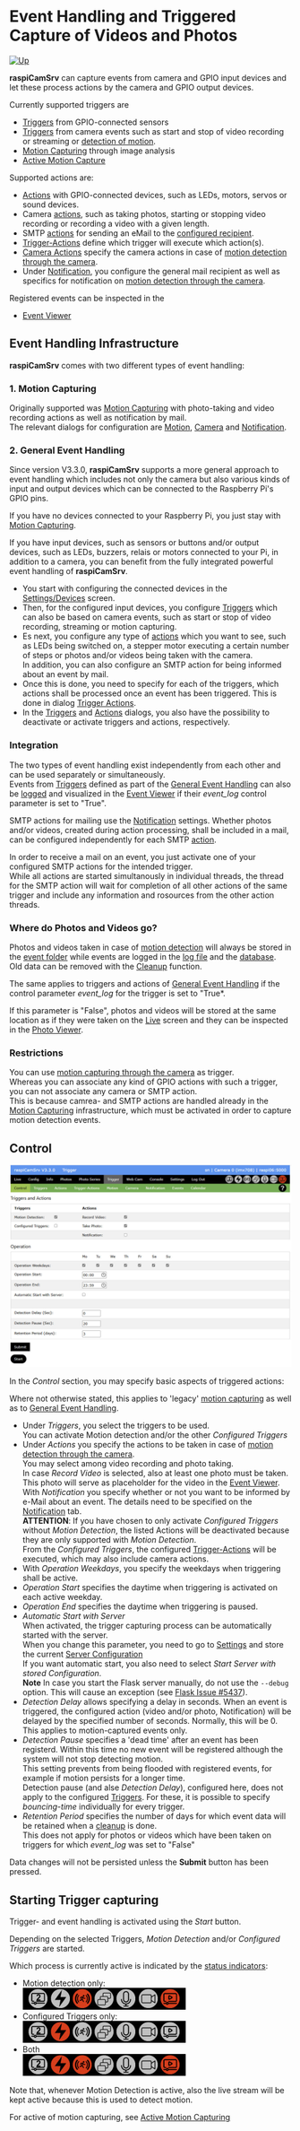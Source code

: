 # Event Handling and Triggered Capture of Videos and Photos

[![Up](img/goup.gif)](./UserGuide.md)

**raspiCamSrv** can capture events from camera and GPIO input devices and let these process actions by the camera and GPIO output devices.

Currently supported triggers are
- [Triggers](./TriggerTriggers.md) from GPIO-connected sensors
- [Triggers](./TriggerTriggers.md) from camera events such as start and stop of video recording or streaming or [detection of motion](./TriggerMotion.md).
- [Motion Capturing](./TriggerMotion.md) through image analysis
- [Active Motion Capture](./TriggerActive.md)

Supported actions are:
- [Actions](./TriggerActions.md) with GPIO-connected devices, such as LEDs, motors, servos or sound devices.
- Camera [actions](./TriggerActions.md), such as taking photos, starting or stopping video recording or recording a video with a given length.
- SMTP [actions](./TriggerActions.md) for sending an eMail to the [configured recipient](./TriggerNotification.md).
- [Trigger-Actions](./TriggerTriggerActions.md) define which trigger will execute which action(s).
- [Camera Actions](./TriggerCameraActions.md) specify the camera actions in case of [motion detection through the camera](./TriggerMotion.md).
- Under [Notification](./TriggerNotification.md), you configure the general mail recipient as well as specifics for notification on [motion detection through the camera](./TriggerMotion.md). 

Registered events can be inspected in the
- [Event Viewer](./TriggerEventViewer.md)


## Event Handling Infrastructure

**raspiCamSrv** comes with two different types of event handling:

### 1. Motion Capturing

Originally supported was [Motion Capturing](./TriggerMotion.md) with photo-taking and video recording actions as well as notification by mail.    
The relevant dialogs for configuration are [Motion](./TriggerMotion.md), [Camera](./TriggerCameraActions.md) and [Notification](./TriggerNotification.md).

### 2. General Event Handling

Since version V3.3.0, **raspiCamSrv** supports a more general approach to event handling which includes not only the camera but also various kinds of input and output devices which can be connected to the Raspberry Pi's GPIO pins.

If you have no devices connected to your Raspberry Pi, you just stay with [Motion Capturing](./TriggerMotion.md).

If you have input devices, such as sensors or buttons and/or output devices, such as LEDs, buzzers, relais or motors connected to your Pi, in addition to a camera, you can benefit from the fully integrated powerful event handling of **raspiCamSrv**.

- You start with configuring the connected devices in the [Settings/Devices](./SettingsDevices.md) screen.    
- Then, for the configured input devices, you configure [Triggers](./TriggerTriggers.md) which can also be based on camera events, such as start or stop of video recording, streaming or motion capturing.
- Es next, you configure any type of [actions](./TriggerActions.md) which you want to see, such as LEDs being switched on, a stepper motor executing a certain number of steps or photos and/or videos being taken with the camera.<br>In addition, you can also configure an SMTP action for being informed about an event by mail.
- Once this is done, you need to specify for each of the triggers, which actions shall be processed once an event has been triggered. This is done in dialog [Trigger Actions](./TriggerTriggerActions.md).
- In the [Triggers](./TriggerTriggers.md) and [Actions](./TriggerActions.md) dialogs, you also have the possibility to deactivate or activate triggers and actions, respectively.

### Integration

The two types of event handling exist independently from each other and can be used separately or simultaneously.    
Events from [Triggers](./TriggerTriggers.md) defined as part of the [General Event Handling](#2-general-event-handling) can also be [logged](./TriggerActive.md) and visualized in the [Event Viewer](./TriggerEventViewer.md) if their *event_log* control parameter is set to "True".

SMTP actions for mailing use the [Notification](./TriggerNotification.md) settings. Whether photos and/or videos, created during action processing, shall be included in a mail, can be configured independently for each SMTP [action](./TriggerActions.md).

In order to receive a mail on an event, you just activate one of your configured SMTP actions for the intended trigger.   
While all actions are started simultanously in individual threads, the thread for the SMTP action will wait for completion of all other actions of the same trigger and include any information and rosources from the other action threads.

### Where do Photos and Videos go?

Photos and videos taken in case of [motion detection](./TriggerMotion.md) will always be stored in the [event folder](./TriggerActive.md#event-data) while events are logged in the [log file](./TriggerActive.md#log-file) and the [database](./TriggerActive.md#database).    
Old data can be removed with the [Cleanup](./TriggerEventViewer.md#cleanup) function.

The same applies to triggers and actions of [General Event Handling](#2-general-event-handling) if the control parameter *event_log* for the trigger is set to "True*.

If this parameter is "False", photos and videos will be stored at the same location as if they were taken on the [Live](./LiveScreen.md) screen and they can be inspected in the [Photo Viewer](./PhotoViewer.md).

### Restrictions

You can use [motion capturing through the camera](./TriggerMotion.md) as trigger.   
Whereas you can associate any kind of GPIO actions with such a trigger, you can not associate any camera or SMTP action.    
This is because camrea- and SMTP actions are handled already in the [Motion Capturing](#1-motion-capturing) infrastructure, which must be activated in order to capture motion detection events.

## Control

![Triggercontrol](./img/Trigger_Control.jpg)

In the *Control* section, you may specify basic aspects of triggered actions:

Where not otherwise stated, this applies to 'legacy' [motion capturing](#1-motion-capturing) as well as to [General Event Handling](#2-general-event-handling).

- Under *Triggers*, you select the triggers to be used.   
You can activate Motion detection and/or the other *Configured Triggers*
- Under *Actions* you specify the actions to be taken in case of [motion detection through the camera](./TriggerMotion.md).   
You may select among video recording and photo taking.   
In case *Record Video* is selected, also at least one photo must be taken. This photo will serve as placeholder for the video in the [Event Viewer](./TriggerEventViewer.md).    
With *Notification* you specify whether or not you want to be informed by e-Mail about an event. The details need to be specified on the [Notification](./TriggerNotification.md) tab.    
**ATTENTION**: If you have chosen to only activate *Configured Triggers* without *Motion Detection*, the listed Actions will be deactivated because they are only supported with *Motion Detection*.<br>From the *Configured Triggers*, the configured [Trigger-Actions](./TriggerTriggerActions.md) will be executed, which may also include camera actions.
- With *Operation Weekdays*, you specify the weekdays when triggering shall be active.
- *Operation Start* specifies the daytime when triggering is activated on each active weekday.
- *Operation End* specifies the daytime when triggering is paused.
- *Automatic Start with Server*   
When activated, the trigger capturing process can be automatically started with the server.   
When you change this parameter, you need to go to [Settings](./Settings.md) and store the current [Server Configuration](./SettingsConfiguration.md)   
If you want automatic start, you also need to select *Start Server with stored Configuration*.    
**Note** In case you start the Flask server manually, do not use the ```--debug``` option. This will cause an exception (see [Flask Issue #5437](https://github.com/pallets/flask/discussions/5437)).
- *Detection Delay* allows specifying a delay in seconds. When an event is triggered, the configured action (video and/or photo, Notification) will be delayed by the specified number of seconds. Normally, this will be 0.<br>This applies to motion-captured events only.    
- *Detection Pause* specifies a 'dead time' after an event has been registerd. Within this time no new event will be registered although the system will not stop detecting motion.    
This setting prevents from being flooded with registered events, for example if motion persists for a longer time.    
Detection pause (and alse *Detection Delay*), configured here, does not apply to the configured [Triggers](./TriggerTriggers.md). For these, it is possible to specify *bouncing-time* individually for every trigger.
- *Retention Period* specifies the number of days  for which event data will be retained when a [cleanup](./TriggerEventViewer.md#cleanup) is done.<br>This does not apply for photos or videos which have been taken on triggers for which *event_log* was set to "False"

Data changes will not be persisted unless the **Submit** button has been pressed.

## Starting Trigger capturing

Trigger- and event handling is activated using the *Start* button.

Depending on the selected Triggers, *Motion Detection* and/or *Configured Triggers* are started.

Which process is currently active is indicated by the [status indicators](./UserGuide.md#process-status-indicators):

- Motion detection only:    
![Proc13](./img/ProcessIndicator14.jpg)
- Configured Triggers only:    
![Proc13](./img/ProcessIndicator15.jpg)
- Both    
![Proc13](./img/ProcessIndicator13.jpg)

Note that, whenever Motion Detection is active, also the live stream will be kept active because this is used to detect motion.

For active of motion capturing, see [Active Motion Capturing](./TriggerActive.md) 

